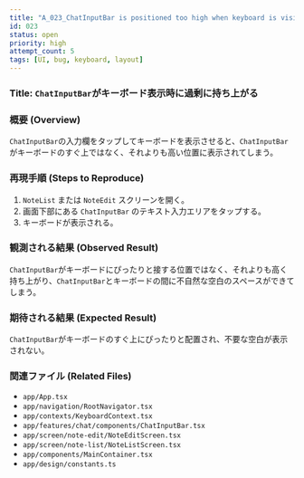 ```yaml
---
title: "A_023_ChatInputBar is positioned too high when keyboard is visible"
id: 023
status: open
priority: high
attempt_count: 5
tags: [UI, bug, keyboard, layout]
---
```


### Title: `ChatInputBar`がキーボード表示時に過剰に持ち上がる

### 概要 (Overview)

`ChatInputBar`の入力欄をタップしてキーボードを表示させると、`ChatInputBar`がキーボードのすぐ上ではなく、それよりも高い位置に表示されてしまう。

### 再現手順 (Steps to Reproduce)

1.  `NoteList` または `NoteEdit` スクリーンを開く。
2.  画面下部にある `ChatInputBar` のテキスト入力エリアをタップする。
3.  キーボードが表示される。

### 観測される結果 (Observed Result)

`ChatInputBar`がキーボードにぴったりと接する位置ではなく、それよりも高く持ち上がり、`ChatInputBar`とキーボードの間に不自然な空白のスペースができてしまう。

### 期待される結果 (Expected Result)

`ChatInputBar`がキーボードのすぐ上にぴったりと配置され、不要な空白が表示されない。

### 関連ファイル (Related Files)

*   `app/App.tsx`
*   `app/navigation/RootNavigator.tsx`
*   `app/contexts/KeyboardContext.tsx`
*   `app/features/chat/components/ChatInputBar.tsx`
*   `app/screen/note-edit/NoteEditScreen.tsx`
*   `app/screen/note-list/NoteListScreen.tsx`
*   `app/components/MainContainer.tsx`
*   `app/design/constants.ts`
